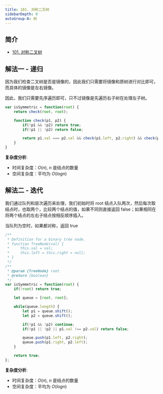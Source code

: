 ```yaml
---
title: 101. 对称二叉树
sidebarDepth: 0
autoGroup-8: 树
---
```

## 简介
- [101. 对称二叉树](https://leetcode-cn.com/problems/symmetric-tree/)

## 解法一 - 递归
因为我们检查二叉树是否是镜像的，因此我们只需要将镜像和原树进行对比即可，而具体的镜像是左右镜像。

因此，我们只需要先序遍历即可，只不过镜像是先遍历右子树在处理左子树。

```javascript
var isSymmetric = function(root) {
    return check(root, root);

    function check(p1, p2) {
        if(!p1 && !p2) return true;
        if(!p1 || !p2) return false;

        return p1.val === p2.val && check(p1.left, p2.right) && check(p1.right, p2.left);
    }
}
```

**复杂度分析**:
- 时间复杂度：$O(n)$, $n$ 是结点的数量
- 空间复杂度：平均为 $O(logn)$

## 解法二 - 迭代
我们通过队列和层次遍历来处理，我们初始时将 root 结点入队两次，然后每次取结点时，也取两个，比较两个结点的值，如果不同则直接返回 false；如果相同在将两个结点的左右子结点按相反顺序插入。

当队列为空时，如果都对称，返回 true

```javascript
/**
 * Definition for a binary tree node.
 * function TreeNode(val) {
 *     this.val = val;
 *     this.left = this.right = null;
 * }
 */
/**
 * @param {TreeNode} root
 * @return {boolean}
 */
var isSymmetric = function(root) {
    if(!root) return true;

    let queue = [root, root];

    while(queue.length) {
        let p1 = queue.shift();
        let p2 = queue.shift();

        if(!p1 && !p2) continue;
        if(!p1 || !p2 || p1.val !== p2.val) return false;

        queue.push(p1.left, p2.right);
        queue.push(p1.right, p2.left);
    }

    return true;
};
```
**复杂度分析**:
- 时间复杂度：$O(n)$, $n$ 是结点的数量
- 空间复杂度：平均为 $O(logn)$